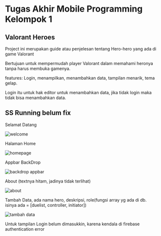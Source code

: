 # Tugas Akhir Mobile Programming Kelompok 1

## Valorant Heroes

Project ini merupakan guide atau penjelesan tentang Hero-hero yang ada di game Valorant

Bertujuan untuk mempermudah player Valorant dalam memahami heronya tanpa harus membuka gamenya.

features: Login, menampilkan, menambahkan data, tampilan menarik, tema gelap.

Login itu untuk hak editor untuk menambahkan data, jika tidak login maka tidak bisa menambahkan data.

## SS Running belum fix

Selamat Datang

![welcome](https://user-images.githubusercontent.com/101640978/174070269-0881bef4-d1d0-485e-996a-a18890bedab5.png)

Halaman Home

![homepage](https://user-images.githubusercontent.com/101640978/174070497-12a1d1ce-56ae-4b5e-8a25-f47eb71d716e.png)

Appbar BackDrop

![backdrop appbar](https://user-images.githubusercontent.com/101640978/174070725-cec9d3a5-8709-446f-a6ae-c0022dc01b23.png)

About (textnya hitam, jadinya tidak terlihat)

![about](https://user-images.githubusercontent.com/101640978/174070941-577d4f54-30cb-478b-8f45-180eca467466.png)

Tambah Data, ada nama hero, deskripsi, role(fungsi array yg ada di db. isinya ada = [duelist, controller, initiator])

![tambah data](https://user-images.githubusercontent.com/101640978/174071182-c2b6dae6-0e30-4bdd-861c-ff362d944e09.png)

Untuk tampilan Login belum dimasukkin, karena kendala di firebase authentication error
